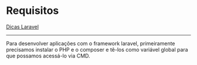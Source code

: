 # Requisitos

[Dicas Laravel](../Dicas%20Laravel%202e5c0d9961144cf38cce725d0901476d.md)

---

Para desenvolver aplicações  com o framework laravel, primeiramente  precisamos instalar o PHP e o composer e tê-los como variável global para que possamos acessá-lo via CMD.